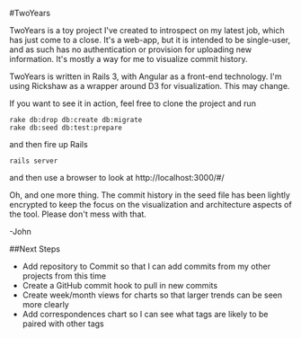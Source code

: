 #TwoYears

TwoYears is a toy project I've created to introspect on my latest job, which has just come to a close. It's a web-app, but it is intended to be single-user, and as such has no authentication or provision for uploading new information. It's mostly a way for me to visualize commit history.

TwoYears is written in Rails 3, with Angular as a front-end technology. I'm using Rickshaw as a wrapper around D3 for visualization. This may change.

If you want to see it in action, feel free to clone the project and run

```
rake db:drop db:create db:migrate
rake db:seed db:test:prepare
```

and then fire up Rails

```
rails server
```

and then use a browser to look at http://localhost:3000/#/

Oh, and one more thing. The commit history in the seed file has been lightly encrypted to keep the focus on the visualization and architecture aspects of the tool. Please don't mess with that.

-John

##Next Steps
 - Add repository to Commit so that I can add commits from my other projects from this time
 - Create a GitHub commit hook to pull in new commits
 - Create week/month views for charts so that larger trends can be seen more clearly
 - Add correspondences chart so I can see what tags are likely to be paired with other tags
